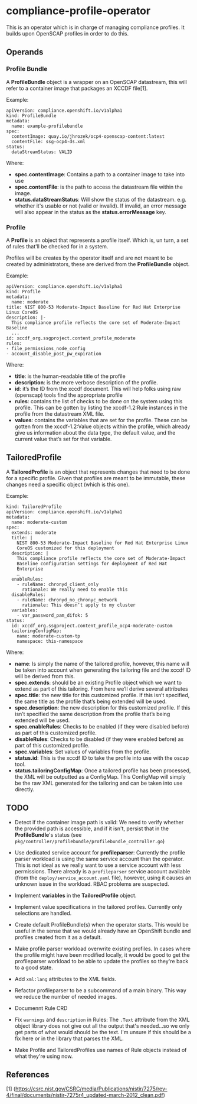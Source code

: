 compliance-profile-operator
===========================

This is an operator which is in charge of managing compliance profiles. It
builds upon OpenSCAP profiles in order to do this.

Operands
--------

### Profile Bundle

A **ProfileBundle** object is a wrapper on an OpenSCAP datastream, this will
refer to a container image that packages an XCCDF file[1].


Example:

```
apiVersion: compliance.openshift.io/v1alpha1
kind: ProfileBundle
metadata:
  name: example-profilebundle
spec:
  contentImage: quay.io/jhrozek/ocp4-openscap-content:latest
  contentFile: ssg-ocp4-ds.xml
status:
  dataStreamStatus: VALID
```

Where:

* **spec.contentImage**: Contains a path to a container image to take into use
* **spec.contentFile**: is the path to access the datastream file within the
  image.
* **status.dataStreamStatus**: Will show the status of the datastream. e.g.
  whether it's usable or not (valid or invalid). If invalid, an error message
  will also appear in the status as the **status.errorMessage** key.

### Profile

A **Profile** is an object that represents a profile itself. Which is, un turn,
a set of rules that'll be checked for in a system.

Profiles will be creates by the operator itself and are not meant to be created
by administrators, these are derived from the **ProfileBundle** object.

Example:

```
apiVersion: compliance.openshift.io/v1alpha1
kind: Profile
metadata:
  name: moderate
title: NIST 800-53 Moderate-Impact Baseline for Red Hat Enterprise Linux CoreOS
description: |-
  This compliance profile reflects the core set of Moderate-Impact Baseline
  ...
id: xccdf_org.ssgproject.content_profile_moderate
rules:
- file_permissions_node_config
- account_disable_post_pw_expiration
```
Where:

* **title**: is the human-readable title of the profile
* **description**: is the more verbose description of the profile.
* **id**: it’s the ID from the xccdf document. This will help folks using raw
  (openscap) tools find the appropriate profile
* **rules**: contains the list of checks to be done on the system using this
  profile. This can be gotten by listing the xccdf-1.2:Rule instances in the
  profile from the datastream XML file.
* **values**: contains the variables that are set for the profile. These can
  be gotten from the xccdf-1.2:Value objects within the profile, which already
  give us information about the data type, the default value, and the current
  value that’s set for that variable.

## TailoredProfile

A **TailoredProfile** is an object that represents changes that need to be done
for a specific profile. Given that profiles are meant to be immutable, these
changes need a specific object (which is this one).

Example:

```
kind: TailoredProfile
apiVersion: compliance.openshift.io/v1alpha1
metadata:
  name: moderate-custom
spec:
  extends: moderate
  title: | 
    NIST 800-53 Moderate-Impact Baseline for Red Hat Enterprise Linux
    CoreOS customized for this deployment
  description: |
    This compliance profile reflects the core set of Moderate-Impact
    Baseline configuration settings for deployment of Red Hat
    Enterprise
    …
  enableRules:
    - ruleName: chronyd_client_only
      rationale: We really need to enable this
  disableRules:
    - ruleName: chronyd_no_chronyc_network
      rationale: This doesn’t apply to my cluster
  variables:
    - var_password_pam_difok: 5
status:
  id: xccdf_org.ssgproject.content_profile_ocp4-moderate-custom
  tailoringConfigMap:
    name: moderate-custom-tp
    namespace: this-namespace
```

Where:

* **name**: Is simply the name of the tailored profile, however, this name will
  be taken into account when generating the tailoring file and the xccdf ID
  will be derived from this.
* **spec.extends**: should be an existing Profile object which we want to
  extend as part of this tailoring. From here we’ll derive several attributes
* **spec.title**: the new title for this customized profile. If this isn’t
  specified, the same title as the profile that’s being extended will be used.
* **spec.description**: the new description for this customized profile. If
  this isn’t specified the same description from the profile that’s being
  extended will be used.
* **spec.enableRules**: Checks to be enabled (if they were disabled before) as
  part of this customized profile.
* **disableRules**: Checks to be disabled (if they were enabled before) as part
  of this customized profile.
* **spec.variables**: Set values of variables from the profile.
* **status.id**: This is the xccdf ID to take the profile into use with the
  oscap tool.
* **status.tailoringConfigMap**: Once a tailored profile has been processed,
  the XML will be outputted as a ConfigMap. This ConfigMap will simply be the
  raw XML generated for the tailoring and can be taken into use directly.

TODO
----

* Detect if the container image path is valid: We need to verify whether the
  provided path is accessible, and if it isn't, persist that in the
  **ProfileBundle**'s status (see
  `pkg/controller/profilebundle/profilebundle_controller.go`)

* Use dedicated service account for **profileparser**: Currently the
  profile parser workload is using the same service account than the
  operator. This is not ideal as we really want to use a service account with
  less permissions. There already is a `profileparser` service account
  available (from the `deploy/service_account.yaml` file), however, using it
  causes an unknown issue in the workload. RBAC problems are suspected.

* Implement **variables** in the **TailoredProfile** object.

* Implement value specifications in the tailored profiles. Currently only
  selections are handled.

* Create default ProfileBundle(s) when the operator starts. This would be
  useful in the sense that we would already have an OpenShift bundle and
  profiles created from it as a default.

* Make profile parser workload overwrite existing profiles. In cases where the
  profile might have been modified locally, it would be good to get the
  profileparser workload to be able to update the profiles so they're back to a
  good state.

* Add `xml:lang` attributes to the XML fields.

* Refactor profileparser to be a subcommand of a main binary. This way we
  reduce the number of needed images.

* Documennt Rule CRD

* Fix `warnings` and `description` in Rules: The `.Text` attribute from the XML
  object library does not give out all the output that's needed...so we only
  get parts of what would should be the text. I'm unsure if this should be a
  fix here or in the library that parses the XML.

* Make Profile and TailoredProfiles use names of Rule objects instead of what
  they're using now.

References
----------

[1] (https://csrc.nist.gov/CSRC/media/Publications/nistir/7275/rev-4/final/documents/nistir-7275r4_updated-march-2012_clean.pdf)
